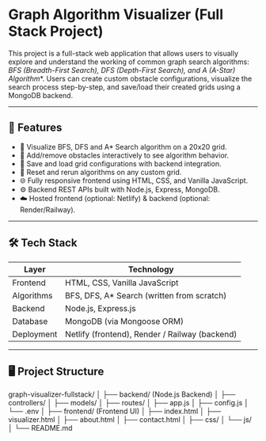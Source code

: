 # Graph Algorithm Visualizer (Full Stack Project)

This project is a full-stack web application that allows users to visually explore and understand the working of common graph search algorithms: **BFS (Breadth-First Search), DFS (Depth-First Search), and A* (A-Star) Algorithm**. Users can create custom obstacle configurations, visualize the search process step-by-step, and save/load their created grids using a MongoDB backend.

---

## 🚀 Features

- 🎯 Visualize BFS, DFS and A* Search algorithm on a 20x20 grid.
- 🧱 Add/remove obstacles interactively to see algorithm behavior.
- 💾 Save and load grid configurations with backend integration.
- 🔄 Reset and rerun algorithms on any custom grid.
- 🌐 Fully responsive frontend using HTML, CSS, and Vanilla JavaScript.
- ⚙️ Backend REST APIs built with Node.js, Express, MongoDB.
- ☁️ Hosted frontend (optional: Netlify) & backend (optional: Render/Railway).

---

## 🛠️ Tech Stack

| Layer      | Technology     |
|------------|-----------------|
| Frontend   | HTML, CSS, Vanilla JavaScript |
| Algorithms | BFS, DFS, A* Search (written from scratch) |
| Backend    | Node.js, Express.js |
| Database   | MongoDB (via Mongoose ORM) |
| Deployment | Netlify (frontend), Render / Railway (backend) |

---

## 🖥️ Project Structure

graph-visualizer-fullstack/
│
├── backend/ (Node.js Backend)
│ ├── controllers/
│ ├── models/
│ ├── routes/
│ ├── app.js
│ ├── config.js
│ └── .env
│
├── frontend/ (Frontend UI)
│ ├── index.html
│ ├── visualizer.html
│ ├── about.html
│ ├── contact.html
│ ├── css/
│ └── js/
│
└── README.md
